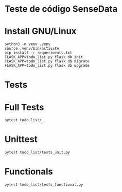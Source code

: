 # Teste de código SenseData

# Install GNU/Linux
``` console
python3 -m venv .venv
source .venv/bin/activate
pip install -r requeriments.txt
FLASK_APP=todo_list.py flask db init
FLASK_APP=todo_list.py flask db migrate
FLASK_APP=todo_list.py flask db upgrade
```
# Tests
# Full Tests 
``` console
pytest todo_list/__
```
# Unittest
``` console
pytest todo_list/tests_unit.py
```
# Functionals
``` console
pytest todo_list/tests_functional.py
```
